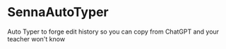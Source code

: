 # SennaAutoTyper
Auto Typer to forge edit history so you can copy from ChatGPT and your teacher won't know
